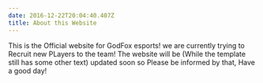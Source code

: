 ```yaml
---
date: 2016-12-22T20:04:40.407Z
title: About this Website 
---
```

This is the Official website for GodFox esports!
we are currently trying to Recruit new PLayers to the team!
The website will be (While the template still has some other text) updated soon so 
Please be informed by that, Have a good day!
